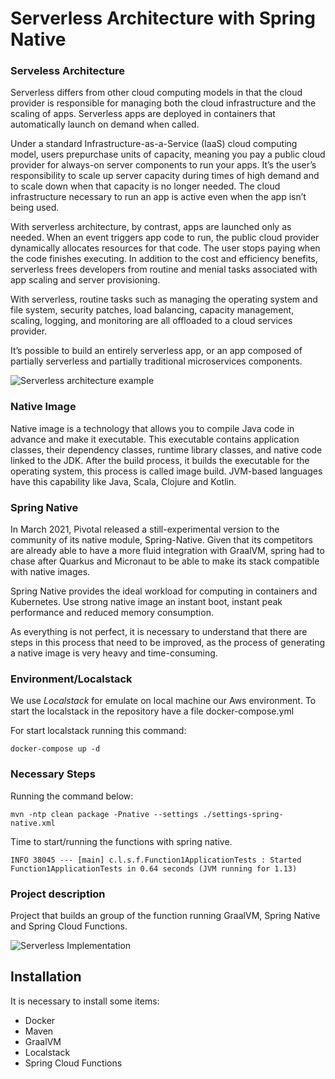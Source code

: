 # Serverless Architecture with Spring Native

### Serveless Architecture

Serverless differs from other cloud computing models in that the cloud provider is responsible for managing both the cloud infrastructure and the scaling of apps. Serverless apps are deployed in containers that automatically launch on demand when called.

Under a standard Infrastructure-as-a-Service (IaaS) cloud computing model, users prepurchase units of capacity, meaning you pay a public cloud provider for always-on server components to run your apps. It’s the user’s responsibility to scale up server capacity during times of high demand and to scale down when that capacity is no longer needed. The cloud infrastructure necessary to run an app is active even when the app isn’t being used.

With serverless architecture, by contrast, apps are launched only as needed. When an event triggers app code to run, the public cloud provider dynamically allocates resources for that code. The user stops paying when the code finishes executing. In addition to the cost and efficiency benefits, serverless frees developers from routine and menial tasks associated with app scaling and server provisioning.

With serverless, routine tasks such as managing the operating system and file system, security patches, load balancing, capacity management, scaling, logging, and monitoring are all offloaded to a cloud services provider.

It’s possible to build an entirely serverless app, or an app composed of partially serverless and partially traditional microservices components.



![Serverless architecture example](https://dev-to-uploads.s3.amazonaws.com/uploads/articles/eae9izs09qfp8822i616.png)

### Native Image
Native image is a technology that allows you to compile Java code in advance and make it executable. This executable contains application classes, their dependency classes, runtime library classes, and native code linked to the JDK. After the build process, it builds the executable for the operating system, this process is called image build. JVM-based languages have this capability like Java, Scala, Clojure and Kotlin.

### Spring Native
In March 2021, Pivotal released a still-experimental version to the community of its native module, Spring-Native. Given that its competitors are already able to have a more fluid integration with GraalVM, spring had to chase after Quarkus and Micronaut to be able to make its stack compatible with native images.

Spring Native provides the ideal workload for computing in containers and Kubernetes. Use strong native image an instant boot, instant peak performance and reduced memory consumption.

As everything is not perfect, it is necessary to understand that there are steps in this process that need to be improved, as the process of generating a native image is very heavy and time-consuming.

### Environment/Localstack
We use *Localstack* for emulate on local machine our Aws environment. To start the localstack in the repository have a file docker-compose.yml

For start localstack running this command: 
```
docker-compose up -d
```

### Necessary Steps

Running the command below: 
```
mvn -ntp clean package -Pnative --settings ./settings-spring-native.xml
```

Time to start/running the functions with spring native.
```
INFO 38045 --- [main] c.l.s.f.Function1ApplicationTests : Started Function1ApplicationTests in 0.64 seconds (JVM running for 1.13)
```

### Project description
Project that builds an group of the function running GraalVM, Spring Native and Spring Cloud Functions.


![Serverless Implementation](https://dev-to-uploads.s3.amazonaws.com/uploads/articles/wsx53kq3rib5pa825ocy.png)

## Installation ##

It is necessary to install some items:
- Docker
- Maven
- GraalVM
- Localstack
- Spring Cloud Functions

